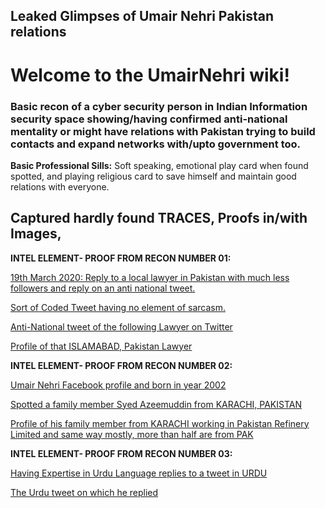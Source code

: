 ## Leaked Glimpses of Umair Nehri Pakistan relations

# Welcome to the UmairNehri wiki! 
### Basic recon of a cyber security person in Indian Information security space showing/having confirmed anti-national mentality or might have relations with Pakistan trying to build contacts and expand networks with/upto government too.

**Basic Professional Sills:** Soft speaking, emotional play card when found spotted, and playing religious card to save himself and maintain good relations with everyone.

****Captured hardly found TRACES,****
**Proofs in/with Images,**
--------------------------------------
**INTEL ELEMENT- PROOF FROM RECON NUMBER 01:**

[19th March 2020: Reply to a local lawyer in Pakistan with much less followers and reply on an anti national tweet.](https://user-images.githubusercontent.com/79396075/108618920-d3cf2480-7447-11eb-9eb6-95a8bd10b1d6.jpeg)

[Sort of Coded Tweet having no element of sarcasm.](https://user-images.githubusercontent.com/79396075/108618925-d598e800-7447-11eb-8386-c15b833035c2.jpeg)

[Anti-National tweet of the following Lawyer on Twitter](https://user-images.githubusercontent.com/79396075/108618931-d893d880-7447-11eb-8561-69533fabbd6f.jpeg)

[Profile of that ISLAMABAD, Pakistan Lawyer](https://user-images.githubusercontent.com/79396075/108618934-daf63280-7447-11eb-966f-fba006f71504.jpeg)

**INTEL ELEMENT- PROOF FROM RECON NUMBER 02:**

[Umair Nehri Facebook profile and born in year 2002](https://user-images.githubusercontent.com/79396075/108618935-dc275f80-7447-11eb-943c-ea966dd7ad91.jpeg)

[Spotted a family member Syed Azeemuddin from KARACHI, PAKISTAN](https://user-images.githubusercontent.com/79396075/108618937-de89b980-7447-11eb-922a-194cd8b8a9f5.jpeg)

[Profile of his family member from KARACHI working in Pakistan Refinery Limited and same way mostly, more than half are from PAK](https://user-images.githubusercontent.com/79396075/108618939-e0537d00-7447-11eb-8368-bb2b8bd7dc1f.jpeg)

**INTEL ELEMENT- PROOF FROM RECON NUMBER 03:**

[Having Expertise in Urdu Language replies to a tweet in URDU](https://user-images.githubusercontent.com/79396075/108618942-e21d4080-7447-11eb-8c91-6238952262c3.jpeg)

[The Urdu tweet on which he replied](https://user-images.githubusercontent.com/79396075/108618943-e2b5d700-7447-11eb-857b-54d5e18d664d.jpeg)
